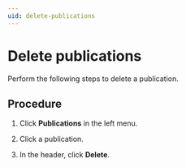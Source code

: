 ```yaml
---
uid: delete-publications
---
```


# Delete publications

Perform the following steps to delete a publication.

## Procedure

1. Click **Publications** in the left menu.

1. Click a publication.
		 
1. In the header, click **Delete**.
